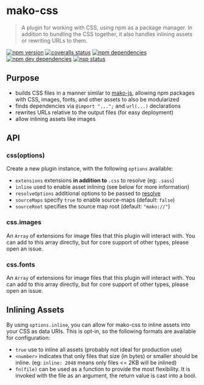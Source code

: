 # mako-css

> A plugin for working with CSS, using npm as a package manager. In addition to
> bundling the CSS together, it also handles inlining assets or rewriting URLs
> to them.

[![npm version][npm-badge]][npm]
[![coveralls status][coveralls-badge]][coveralls]
[![npm dependencies][david-badge]][david]
[![npm dev dependencies][david-dev-badge]][david-dev]
[![nsp status][nsp-badge]][nsp]

## Purpose

 - builds CSS files in a manner similar to [mako-js][mako-js], allowing npm
   packages with CSS, images, fonts, and other assets to also be modularized
 - finds dependencies via `@import "...";` and `url(...)` declarations
 - rewrites URLs relative to the output files (for easy deployment)
 - allow inlining assets like images

## API

### css(options)

Create a new plugin instance, with the following `options` available:

 - `extensions` extensions **in addition to** `.css` to resolve (eg: `.sass`)
 - `inline` used to enable asset inlining (see below for more information)
 - `resolveOptions` additional options to be passed to [resolve][resolve]
 - `sourceMaps` specify `true` to enable source-maps (default: `false`)
 - `sourceRoot` specifies the source map root (default: `"mako://"`)

### css.images

An `Array` of extensions for image files that this plugin will interact with.
You can add to this array directly, but for core support of other types, please
open an issue.

### css.fonts

An `Array` of extensions for image files that this plugin will interact with.
You can add to this array directly, but for core support of other types, please
open an issue.


## Inlining Assets

By using `options.inline`, you can allow for mako-css to inline assets into your
CSS as data URIs. This is opt-in, so the following formats are available for
configuration:

 - `true` use to inline all assets (probably not ideal for production use)
 - `<number>` indicates that only files that size (in bytes) or smaller should
   be inline. (eg: `inline: 2048` means only files <= 2KB will be inlined)
 - `fn(file)` can be used as a function to provide the most flexibility. It is
   invoked with the file as an argument, the return value is cast into a bool.


[coveralls-badge]: https://img.shields.io/coveralls/makojs/css.svg
[coveralls]: https://coveralls.io/github/makojs/css
[david-badge]: https://img.shields.io/david/makojs/css.svg
[david-dev-badge]: https://img.shields.io/david/dev/makojs/css.svg
[david-dev]: https://david-dm.org/makojs/css#info=devDependencies
[david]: https://david-dm.org/makojs/css
[mako-js]: ../js
[npm-badge]: https://img.shields.io/npm/v/mako-css.svg
[npm]: https://www.npmjs.com/package/mako-css
[nsp-badge]: https://nodesecurity.io/orgs/mako/projects/d430f079-de6e-4f44-bd30-8516fa9cc1fb/badge
[nsp]: https://nodesecurity.io/orgs/mako/projects/d430f079-de6e-4f44-bd30-8516fa9cc1fb
[resolve]: https://www.npmjs.com/package/resolve
